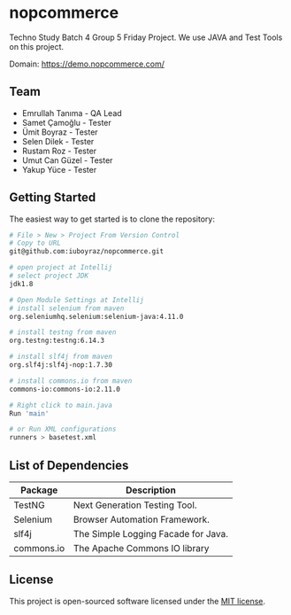 # nopcommerce

Techno Study Batch 4 Group 5 Friday Project. We use JAVA and Test Tools on this project.

Domain: https://demo.nopcommerce.com/

## Team
-  Emrullah Tanıma - QA Lead
-  Samet Çamoğlu - Tester
-  Ümit Boyraz - Tester
-  Selen Dilek - Tester
-  Rustam Roz - Tester
-  Umut Can Güzel - Tester
-  Yakup Yüce - Tester

Getting Started
---------------

The easiest way to get started is to clone the repository:

```bash
# File > New > Project From Version Control 
# Copy to URL
git@github.com:iuboyraz/nopcommerce.git

# open project at Intellij
# select project JDK
jdk1.8

# Open Module Settings at Intellij
# install selenium from maven
org.seleniumhq.selenium:selenium-java:4.11.0

# install testng from maven
org.testng:testng:6.14.3

# install slf4j from maven
org.slf4j:slf4j-nop:1.7.30

# install commons.io from maven
commons-io:commons-io:2.11.0

# Right click to main.java
Run 'main'

# or Run XML configurations
runners > basetest.xml 
```

List of Dependencies
----------------

| Package    | Description                             |
|------------|-----------------------------------------|
| TestNG     | Next Generation Testing Tool.           |
| Selenium   | Browser Automation Framework.           |
| slf4j      | The Simple Logging Facade for Java.     |
| commons.io | The Apache Commons IO library           |


## License

This project is open-sourced software licensed under the [MIT license](http://opensource.org/licenses/MIT).

